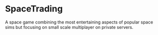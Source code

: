 # SpaceTrading
A space game combining the most entertaining aspects of popular space sims but focusing on small scale multiplayer on private servers.
